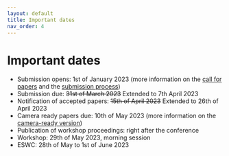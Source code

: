 ```yaml
---
layout: default
title: Important dates
nav_order: 4
---
```


# Important dates
* Submission opens: 1st of January 2023 (more information on the [call for papers](./cfp) and the [submission process](./submission))
* Submission due: ~~31st of March 2023~~ Extended to 7th April 2023
* Notification of accepted papers: ~~15th of April 2023~~ Extended to 26th of April 2023
* Camera ready papers due: 10th of May 2023 (more information on the [camera-ready version](./camera))
* Publication of workshop proceedings: right after the conference
* Workshop: 29th of May 2023, morning session
* ESWC: 28th of May to 1st of June 2023